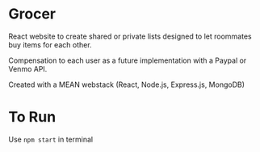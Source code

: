 # Grocer
React website to create shared or private lists designed to let roommates buy items for each other.

Compensation to each user as a future implementation with a Paypal or Venmo API.

Created with a MEAN webstack (React, Node.js, Express.js, MongoDB)

# To Run
Use `npm start` in terminal


